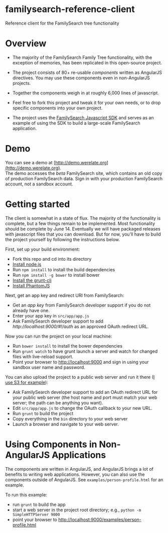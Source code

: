 familysearch-reference-client
=============================

Reference client for the FamilySearch tree functionality

Overview
========

* The majority of the FamilySearch Family Tree functionality, with the exception of memories, 
has been replicated in this open-source project. 

* The project consists of 80+ re-usable _components_ written as AngularJS directives.
You may use these components even in non-AngularJS projects.

* Together the components weigh in at roughly 6,000 lines of javascript.

* Feel free to fork this project and tweak it for your own needs, or to drop specific components into your own project.
 
* The project uses the [FamilySearch Javascript SDK](https://github.com/rootsdev/familysearch-javascript-sdk)
and serves as an example of using the SDK to build a large-scale FamilySearch application.

Demo
====

You can see a demo at [http://demo.werelate.org](http://demo.werelate.org).  
The demo accesses the _beta_ FamilySearch site, which contains an old copy of production FamilySearch data.
Sign in with your production FamilySearch account, not a sandbox account.

Getting started
===============

The client is somewhat in a state of flux. 
The majority of the functionality is complete, but a few things remain to be implemented.
Most functionality should be complete by June 14.
Eventually we will have packaged releases with javascript files that you can download.
But for now, you'll have to build the project yourself by following the instructions below.

First, set up your build environment:

* Fork this repo and cd into its directory
* [Install node.js](http://nodejs.org/)
* Run `npm install` to install the build dependencies
* Run `npm install -g bower` to install bower
* [Install the grunt-cli ](http://gruntjs.com/getting-started#installing-the-cli)
* [Install PhantomJS](http://phantomjs.org/download.html)

Next, get an app key and redirect URI from FamilySearch:

* Get an _app key_ from FamilySearch developer support if you do not already have one.
* Enter your app key in `src/app/app.js`
* Ask FamilySearch developer support to add _http://localhost:9000/#!/auth_ as an approved OAuth redirect URL.

Now you can run the project on your local machine:

* Run `bower install` to install the bower dependencies
* Run `grunt watch` to have grunt launch a server and watch for changed files with live-reload support.
* Point your browser to [http://localhost:9000](http://localhost:9000) 
and sign in using your sandbox user name and password.

You can also upload the project to a public web server and run it there 
([I use S3 for example](http://docs.aws.amazon.com/AmazonS3/latest/dev/WebsiteHosting.html)):  

* Ask FamilySearch developer support to add an OAuth redirect URL for your public web server 
(the host name and port must match your web server; the path can be anything you want).
* Edit `src/app/app.js` to change the OAuth callback to your new URL.  
* Run `grunt` to build the project
* Copy everything in the `bin` directory to your web server
* Launch a browser and navigate to your web server.

Using Components in Non-AngularJS Applications
==============================================

The components are written in AngularJS, and AngularJS brings a lot of benefits to writing web applications.
However, you can also use the components outside of AngularJS.
See `examples/person-profile.html` for an example.
 
To run this example:

* run `grunt` to build the app
* start a web server in the project root directory; e.g., `python -m SimpleHTTPServer 9000`
* point your browser to 
[http://localhost:9000/examples/person-profile.html](http://localhost:9000/examples/person-profile.html)